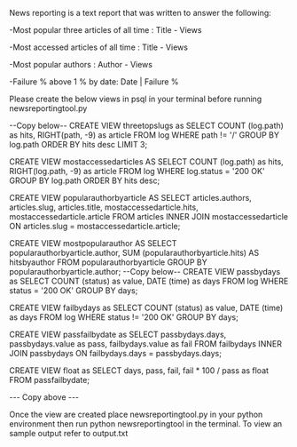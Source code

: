 News reporting is a text report that was written to answer the following:

-Most popular three articles of all time : Title - Views

-Most accessed articles of all time : Title - Views

-Most popular authors : Author - Views

-Failure % above 1 % by date: Date | Failure %

Please create the below views in psql in your terminal before running newsreportingtool.py

--Copy below--
CREATE VIEW threetopslugs as
SELECT
  COUNT (log.path) as hits,
  RIGHT(path, -9) as article
FROM
  log
WHERE
  path != '/'
GROUP BY
  log.path
ORDER BY
  hits desc
LIMIT
  3;

CREATE VIEW mostaccessedarticles AS
SELECT
  COUNT (log.path) as hits,
  RIGHT(log.path, -9) as article
FROM
  log
WHERE
  log.status = '200 OK'
GROUP BY
  log.path
ORDER BY
  hits desc;


CREATE VIEW popularauthorbyarticle AS
SELECT
  articles.authors,
  articles.slug,
  articles.title,
  mostaccessedarticle.hits,
  mostaccessedarticle.article
FROM
  articles
  INNER JOIN mostaccessedarticle ON articles.slug = mostaccessedarticle.article;


CREATE VIEW mostpopularauthor AS
SELECT
  popularauthorbyarticle.author,
  SUM (popularauthorbyarticle.hits) AS hitsbyauthor
FROM
  popularauthorbyarticle
GROUP BY
  popularauthorbyarticle.author;
--Copy below--
CREATE VIEW passbydays as
SELECT
  COUNT (status) as value,
  DATE (time) as days
FROM
  log
WHERE
  status = '200 OK'
GROUP BY
    days;

CREATE VIEW failbydays as
SELECT
  COUNT (status) as value,
  DATE (time) as days
FROM
  log
WHERE
  status != '200 OK'
GROUP BY
  days;

CREATE VIEW passfailbydate as
SELECT
    passbydays.days,
    passbydays.value as pass,
    failbydays.value as fail
FROM
    failbydays
    INNER JOIN passbydays ON failbydays.days = passbydays.days;

CREATE VIEW float as
SELECT
    days,
    pass,
    fail,
    fail * 100 / pass as float
FROM
    passfailbydate;

--- Copy above ---

Once the view are created place newsreportingtool.py in your python environment then run python newsreportingtool in the terminal. To view an sample output refer to output.txt




